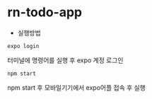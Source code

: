 # rn-todo-app

- 실행방법

```
expo login
```
터미널에 명령어를 실행 후 expo 계정 로그인

```
npm start
```
npm start 후 모바일기기에서 expo어플 접속 후 실행
